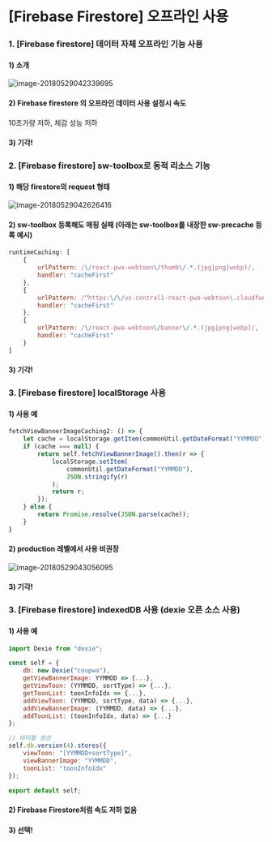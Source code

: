 # [Firebase Firestore] 오프라인 사용

### 1. [Firebase firestore] 데이터 자체 오프라인 기능 사용

#### 1) 소개

![image-20180529042339695](/var/folders/gh/lmckw4456mvbkzbf93mgkf4w0000gn/T/abnerworks.Typora/image-20180529042339695.png)

#### 2) Firebase firestore 의 오프라인 데이터 사용 설정시 속도 

10초가량 저하, 체감 성능 저하

#### 3) 기각!



### 2.  [Firebase firestore] sw-toolbox로 동적 리소스 기능

#### 1) 해당 firestore의 request 형태

![image-20180529042626416](/var/folders/gh/lmckw4456mvbkzbf93mgkf4w0000gn/T/abnerworks.Typora/image-20180529042626416.png)

#### 2) sw-toolbox 등록해도 매핑 실패 (아래는 sw-toolbox를 내장한 sw-precache 등록 예시)

```js
runtimeCaching: [
	{
		urlPattern: /\/react-pwa-webtoon\/thumb\/.*.(jpg|png|webp)/,
		handler: "cacheFirst"
	},
	{
		urlPattern: /^https:\/\/us-central1-react-pwa-webtoon\.cloudfunctions\.net\/requestImage.*/,
		handler: "cacheFirst"
	},
	{
		urlPattern: /\/react-pwa-webtoon\/banner\/.*.(jpg|png|webp)/,
		handler: "cacheFirst"
	}
]
```

#### 3) 기각!

### 3. [Firebase firestore] localStorage 사용

#### 1) 사용 예

```js
fetchViewBannerImageCaching2: () => {
	let cache = localStorage.getItem(commonUtil.getDateFormat("YYMMDD"));
	if (cache === null) {
		return self.fetchViewBannerImage().then(r => {
			localStorage.setItem(
				commonUtil.getDateFormat("YYMMDD"),
				JSON.stringify(r)
			);
			return r;
		});
	} else {
		return Promise.resolve(JSON.parse(cache));
	}
}
```

#### 2) production 레벨에서 사용 비권장

![image-20180529043056095](/var/folders/gh/lmckw4456mvbkzbf93mgkf4w0000gn/T/abnerworks.Typora/image-20180529043056095.png)

#### 3) 기각!

### 3. [Firebase firestore] indexedDB 사용 (dexie 오픈 소스 사용)

#### 1) 사용 예

```js
import Dexie from "dexie";

const self = {
	db: new Dexie("coupwa"),
	getViewBannerImage: YYMMDD => {...},
	getViewToon: (YYMMDD, sortType) => {...},
	getToonList: toonInfoIdx => {...},
	addViewToon: (YYMMDD, sortType, data) => {...},
	addViewBannerImage: (YYMMDD, data) => {...},
	addToonList: (toonInfoIdx, data) => {...}
};

// 테이블 생성
self.db.version(4).stores({
	viewToon: "[YYMMDD+sortType]",
	viewBannerImage: "YYMMDD",
	toonList: "toonInfoIdx"
});

export default self;

```

#### 2) Firebase Firestore처럼 속도 저하 없음

#### 3) 선택!







